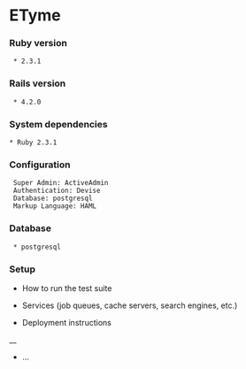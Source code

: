 
# **ETyme** #
### Ruby version ###
     * 2.3.1
###  Rails version ###
     * 4.2.0
###  System dependencies ###
    * Ruby 2.3.1
###  Configuration ###
     Super Admin: ActiveAdmin
     Authentication: Devise
     Database: postgresql
     Markup Language: HAML
###  Database ###
     * postgresql

###  Setup ###

* How to run the test suite

* Services (job queues, cache servers, search engines, etc.)

* Deployment instructions

__
* ...